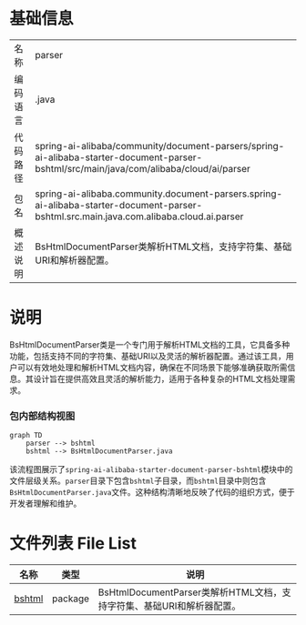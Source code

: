 # 基础信息

|      |      |
|------|------|
| 名称 | parser |
| 编码语言 | .java |
| 代码路径 | spring-ai-alibaba/community/document-parsers/spring-ai-alibaba-starter-document-parser-bshtml/src/main/java/com/alibaba/cloud/ai/parser |
| 包名 | spring-ai-alibaba.community.document-parsers.spring-ai-alibaba-starter-document-parser-bshtml.src.main.java.com.alibaba.cloud.ai.parser |
| 概述说明 | BsHtmlDocumentParser类解析HTML文档，支持字符集、基础URI和解析器配置。 |

# 说明

BsHtmlDocumentParser类是一个专门用于解析HTML文档的工具，它具备多种功能，包括支持不同的字符集、基础URI以及灵活的解析器配置。通过该工具，用户可以有效地处理和解析HTML文档内容，确保在不同场景下能够准确获取所需信息。其设计旨在提供高效且灵活的解析能力，适用于各种复杂的HTML文档处理需求。


### 包内部结构视图

```mermaid
graph TD
    parser --> bshtml
    bshtml --> BsHtmlDocumentParser.java
```

该流程图展示了`spring-ai-alibaba-starter-document-parser-bshtml`模块中的文件层级关系。`parser`目录下包含`bshtml`子目录，而`bshtml`目录中则包含`BsHtmlDocumentParser.java`文件。这种结构清晰地反映了代码的组织方式，便于开发者理解和维护。

# 文件列表 File List

| 名称   | 类型  | 说明 |
|-------|------|-------------|
| [bshtml](bshtml/_module.md) | package | BsHtmlDocumentParser类解析HTML文档，支持字符集、基础URI和解析器配置。 |


